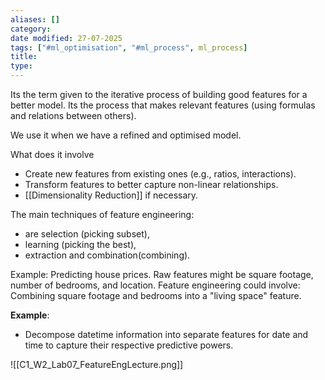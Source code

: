 ```yaml
---
aliases: []
category:
date modified: 27-07-2025
tags: ["#ml_optimisation", "#ml_process", ml_process]
title: 
type: 
---
```

Its the term given to the iterative process of building good features for a better model. Its the process that makes relevant features (using formulas and relations between others). 

We use it when we have a refined and optimised model.

What does it involve
- Create new features from existing ones (e.g., ratios, interactions).
- Transform features to better capture non-linear relationships.
- [[Dimensionality Reduction]] if necessary.

The main techniques of feature engineering:
- are selection (picking subset), 
- learning (picking the best), 
- extraction and combination(combining).

Example:
Predicting house prices. Raw features might be square footage, number of bedrooms, and location. Feature engineering could involve: Combining square footage and bedrooms into a "living space" feature.

**Example**:
- Decompose datetime information into separate features for date and time to capture their respective predictive powers.


![[C1_W2_Lab07_FeatureEngLecture.png]]